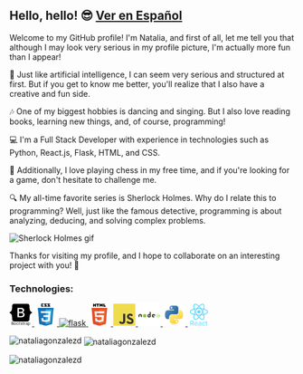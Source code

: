 ## Hello, hello! 😎 [Ver en Español](./README.es.md)
Welcome to my GitHub profile! I'm Natalia, and first of all, let me tell you that although I may look very serious in my profile picture, I'm actually more fun than I appear!

🤖 Just like artificial intelligence, I can seem very serious and structured at first. But if you get to know me better, you'll realize that I also have a creative and fun side.

🎶 One of my biggest hobbies is dancing and singing. But I also love reading books, learning new things, and, of course, programming!

💻 I'm a Full Stack Developer with experience in technologies such as Python, React.js, Flask, HTML, and CSS.

👑 Additionally, I love playing chess in my free time, and if you're looking for a game, don't hesitate to challenge me.

🔍 My all-time favorite series is Sherlock Holmes. Why do I relate this to programming? Well, just like the famous detective, programming is about analyzing, deducing, and solving complex problems.

![Sherlock Holmes gif](https://media.tenor.com/O1qxXe3gu2IAAAAC/sherlock-benedict-cumberbatch.gif)

Thanks for visiting my profile, and I hope to collaborate on an interesting project with you! 🤝

<h3 align="left">Technologies:</h3>
<p align="left"> <a href="https://getbootstrap.com" target="_blank" rel="noreferrer"> <img src="https://raw.githubusercontent.com/devicons/devicon/master/icons/bootstrap/bootstrap-plain-wordmark.svg" alt="bootstrap" width="40" height="40"/> </a> <a href="https://www.w3schools.com/css/" target="_blank" rel="noreferrer"> <img src="https://raw.githubusercontent.com/devicons/devicon/master/icons/css3/css3-original-wordmark.svg" alt="css3" width="40" height="40"/> </a> <a href="https://flask.palletsprojects.com/" target="_blank" rel="noreferrer"> <img src="https://www.vectorlogo.zone/logos/pocoo_flask/pocoo_flask-icon.svg" alt="flask" width="40" height="40"/> </a> <a href="https://www.w3.org/html/" target="_blank" rel="noreferrer"> <img src="https://raw.githubusercontent.com/devicons/devicon/master/icons/html5/html5-original-wordmark.svg" alt="html5" width="40" height="40"/> </a> <a href="https://developer.mozilla.org/en-US/docs/Web/JavaScript" target="_blank" rel="noreferrer"> <img src="https://raw.githubusercontent.com/devicons/devicon/master/icons/javascript/javascript-original.svg" alt="javascript" width="40" height="40"/> </a> <a href="https://nodejs.org" target="_blank" rel="noreferrer"> <img src="https://raw.githubusercontent.com/devicons/devicon/master/icons/nodejs/nodejs-original-wordmark.svg" alt="nodejs" width="40" height="40"/> </a> <a href="https://www.python.org" target="_blank" rel="noreferrer"> <img src="https://raw.githubusercontent.com/devicons/devicon/master/icons/python/python-original.svg" alt="python" width="40" height="40"/> </a> <a href="https://reactjs.org/" target="_blank" rel="noreferrer"> <img src="https://raw.githubusercontent.com/devicons/devicon/master/icons/react/react-original-wordmark.svg" alt="react" width="40" height="40"/> </a> </p>

<p><img align="left" src="https://github-readme-stats.vercel.app/api/top-langs?username=nataliagonzalezd&show_icons=true&locale=en&layout=compact" alt="nataliagonzalezd" /></p>

<p>&nbsp;<img align="center" src="https://github-readme-stats.vercel.app/api?username=nataliagonzalezd&show_icons=true&locale=en" alt="nataliagonzalezd" /></p>

<p><img align="center" src="https://github-readme-streak-stats.herokuapp.com/?user=nataliagonzalezd&" alt="nataliagonzalezd" /></p>

